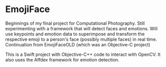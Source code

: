 # EmojiFace
Beginnings of my final project for Computational Photography. Still experimenting with a framework that will detect faces and emotions. Will use keypoints and emotion data to superimpose and transform the respective emoji to a person's face (possibly multiple faces) in real time. Continuation from EmojiFaceOLD (which was an Objective-C project)

This is a Swift project with Objective-C++ code to interact with OpenCV. It also uses the Affdex framework for emotion detection.
